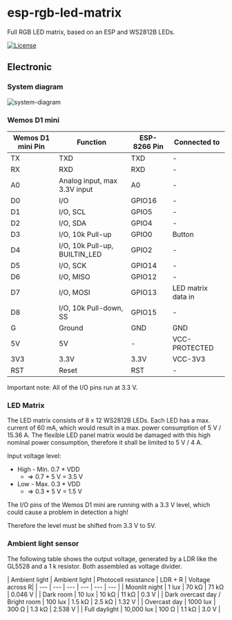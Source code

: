# esp-rgb-led-matrix
Full RGB LED matrix, based on an ESP and WS2812B LEDs.

[![License](https://img.shields.io/badge/license-MIT-blue.svg)](http://choosealicense.com/licenses/mit/)

## Electronic

### System diagram

![system-diagram](https://github.com/BlueAndi/esp-rgb-led-matrix/blob/master/doc/design/system.png)

### Wemos D1 mini

| Wemos D1 mini Pin | Function | ESP-8266 Pin | Connected to |
| --- | --- | --- | --- |
| TX | TXD | TXD | - |
| RX | RXD | RXD | - |
| A0 | Analog input, max 3.3V input | A0 | - |
| D0 | I/O | GPIO16 | - |
| D1 | I/O, SCL | GPIO5 | - |
| D2 | I/O, SDA | GPIO4 | - |
| D3 | I/O, 10k Pull-up | GPIO0 | Button |
| D4 | I/O, 10k Pull-up, BUILTIN_LED | GPIO2 | - |
| D5 | I/O, SCK | GPIO14 | - |
| D6 | I/O, MISO | GPIO12 | - |
| D7 | I/O, MOSI | GPIO13 | LED matrix data in |
| D8 | I/O, 10k Pull-down, SS | GPIO15 | - |
| G | Ground | GND | GND |
| 5V | 5V | - | VCC-PROTECTED |
| 3V3 | 3.3V | 3.3V | VCC-3V3 |
| RST | Reset | RST | - |

Important note: All of the I/O pins run at 3.3 V.

### LED Matrix

The LED matrix consists of 8 x 12 WS2812B LEDs. Each LED has a max. current of 60 mA, which would result in a max. power consumption of 5 V / 15.36 A. The flexible LED panel matrix would be damaged with this high nominal power consumption, therefore it shall be limited to 5 V / 4 A.

Input voltage level:
* High - Min. 0.7 * VDD
  * => 0.7 * 5 V = 3.5 V
* Low - Max. 0.3 * VDD
  * => 0.3 * 5 V = 1.5 V

The I/O pins of the Wemos D1 mini are running with a 3.3 V level, which could cause a problem in detection a high!

Therefore the level must be shifted from 3.3 V to 5V.

### Ambient light sensor

The following table shows the output voltage, generated by a LDR like the GL5528 and a 1 k resistor. Both assembled as voltage divider.

| Ambient light | Ambient light | Photocell resistance | LDR + R | Voltage across R|
| --- | --- | --- | --- | --- | --- |
| Moonlit night | 1 lux | 70 kΩ | 71 kΩ | 0.046 V |
| Dark room | 10 lux | 10 kΩ | 11 kΩ | 0.3 V |
| Dark overcast day / Bright room | 100 lux | 1.5 kΩ | 2.5 kΩ | 1.32 V |
| Overcast day | 1000 lux | 300 Ω | 1.3 kΩ | 2.538 V |
| Full daylight | 10,000 lux | 100 Ω | 1.1 kΩ | 3.0 V |

